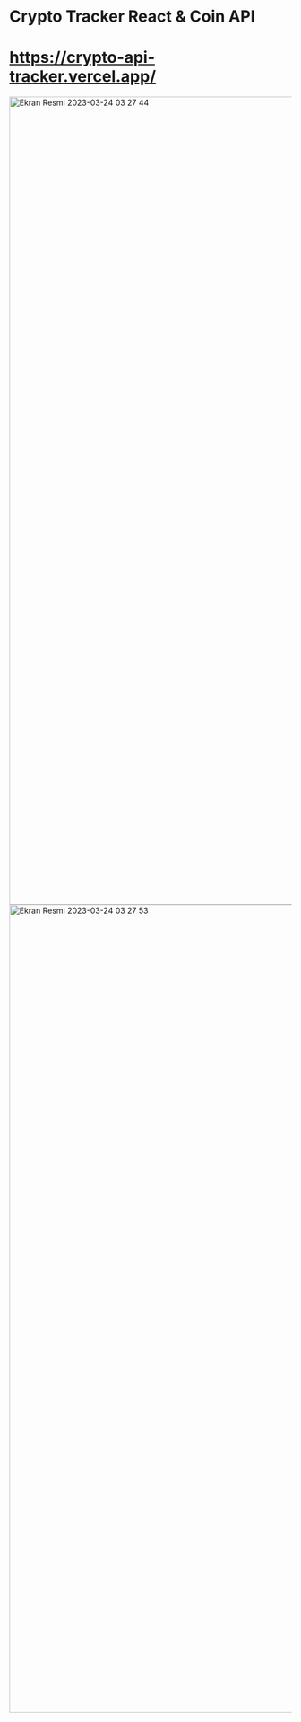 # Crypto Tracker React & Coin API

# https://crypto-api-tracker.vercel.app/


<img width="1440" alt="Ekran Resmi 2023-03-24 03 27 44" src="https://user-images.githubusercontent.com/47292808/227393236-b3ef0cc4-3bbb-4cd7-915c-c5a765bf5903.png">
<img width="1440" alt="Ekran Resmi 2023-03-24 03 27 53" src="https://user-images.githubusercontent.com/47292808/227393242-1d25ea95-2b86-450e-af00-1ad3af00c6e7.png">

